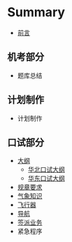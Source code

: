 # Summary

* [前言](README.md)

## 机考部分

* 题库总结

## 计划制作

* 计划制作

## 口试部分

* [大纲](da-gang.md)
  * [华北口试大纲](da-gang/hua-bei-kou-shi-da-gang.md)
  * [华东口试大纲](da-gang/hua-dong-kou-shi-da-gang.md)
* [规章要求](gui-zhang-yao-qiu.md)
* [气象知识](qi-xiang-zhi-shi.md)
* [飞行器](fei-xing-qi.md)
* [导航](dao-hang.md)
* [签派业务](qian-pai-ye-wu.md)
* 紧急程序

